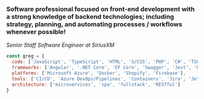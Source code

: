### Software professional focused on front-end development with a strong knowledge of backend technologies; including strategy, planning, and automating processes / workflows whenever possible!
<p><em>Senior Staff Software Engineer at SiriusXM</em></p>

```javascript
const greg = {
  code: ['JavaScript', 'TypeScript', 'HTML', 'S/CSS', 'PHP', 'C#', 'TSQL', 'PowerShell', 'Liquid'],
  frameworks: ['Angular', '.NET Core', 'EF Core', 'Swagger', 'Jest', 'PHPUnit'],
  platforms: ['Microsoft Azure', 'Docker', 'Shopify', 'Firebase'],
  tools: ['CI/CD', 'Azure DevOps/Pipelines', 'Containers', 'Jira', 'Jetbrains', 'VS Code'],
  architecture: ['microservices', 'spa', 'fullstack', 'RESTful']
}
```
